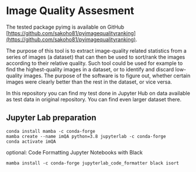 # Image Quality Assesment

The tested package pyimg is available on GitHub [https://github.com/sakoho81/pyimagequalityranking](https://github.com/sakoho81/pyimagequalityranking).

The purpose of this tool is to extract image-quality related statistics from a series of images (a dataset) that can then be used to sort/rank the images according to their relative quality. Such tool could be used for example to find the highest-quality images in a dataset, or to identify and discard low-quality images. The purpose of the software is to figure out, whether certain images were clearly better than the rest in the dataset, or vice versa.

In this repository you can find my test done in Jupyter Hub on data available as test data in original repository. You can find even larger dataset there.

## Jupyter Lab preparation
```
conda install mamba -c conda-forge
mamba create --name imQA python=3.8 jupyterlab -c conda-forge
conda activate imQA
```
optional: Code Formatting Jupyter Notebooks with Black
```
mamba install -c conda-forge jupyterlab_code_formatter black isort
```
